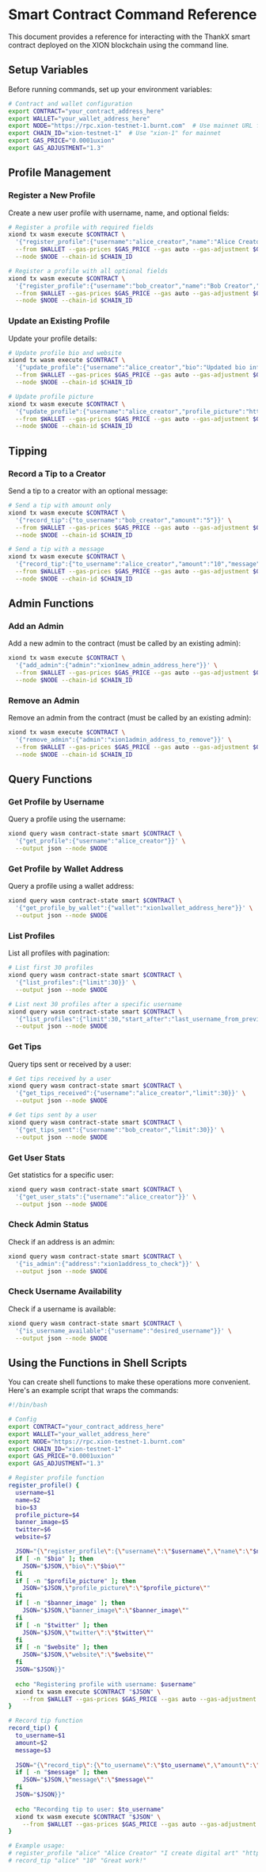 # Smart Contract Command Reference

This document provides a reference for interacting with the ThankX smart contract deployed on the XION blockchain using the command line.

## Setup Variables

Before running commands, set up your environment variables:

```bash
# Contract and wallet configuration
export CONTRACT="your_contract_address_here"
export WALLET="your_wallet_address_here"
export NODE="https://rpc.xion-testnet-1.burnt.com"  # Use mainnet URL for production
export CHAIN_ID="xion-testnet-1"  # Use "xion-1" for mainnet
export GAS_PRICE="0.0001uxion"
export GAS_ADJUSTMENT="1.3"
```

## Profile Management

### Register a New Profile

Create a new user profile with username, name, and optional fields:

```bash
# Register a profile with required fields
xiond tx wasm execute $CONTRACT \
  '{"register_profile":{"username":"alice_creator","name":"Alice Creator"}}' \
  --from $WALLET --gas-prices $GAS_PRICE --gas auto --gas-adjustment $GAS_ADJUSTMENT -y \
  --node $NODE --chain-id $CHAIN_ID

# Register a profile with all optional fields
xiond tx wasm execute $CONTRACT \
  '{"register_profile":{"username":"bob_creator","name":"Bob Creator","bio":"Digital artist and creator","profile_picture":"https://res.cloudinary.com/f22/image/upload/v1234567/profile.jpg","banner_image":"https://res.cloudinary.com/f22/image/upload/v1234567/banner.jpg","twitter":"bobcreates","website":"https://bobcreator.com"}}' \
  --from $WALLET --gas-prices $GAS_PRICE --gas auto --gas-adjustment $GAS_ADJUSTMENT -y \
  --node $NODE --chain-id $CHAIN_ID
```

### Update an Existing Profile

Update your profile details:

```bash
# Update profile bio and website
xiond tx wasm execute $CONTRACT \
  '{"update_profile":{"username":"alice_creator","bio":"Updated bio information","website":"https://alicecreator.com"}}' \
  --from $WALLET --gas-prices $GAS_PRICE --gas auto --gas-adjustment $GAS_ADJUSTMENT -y \
  --node $NODE --chain-id $CHAIN_ID

# Update profile picture
xiond tx wasm execute $CONTRACT \
  '{"update_profile":{"username":"alice_creator","profile_picture":"https://res.cloudinary.com/f22/image/upload/v7654321/new_profile.jpg"}}' \
  --from $WALLET --gas-prices $GAS_PRICE --gas auto --gas-adjustment $GAS_ADJUSTMENT -y \
  --node $NODE --chain-id $CHAIN_ID
```

## Tipping

### Record a Tip to a Creator

Send a tip to a creator with an optional message:

```bash
# Send a tip with amount only
xiond tx wasm execute $CONTRACT \
  '{"record_tip":{"to_username":"bob_creator","amount":"5"}}' \
  --from $WALLET --gas-prices $GAS_PRICE --gas auto --gas-adjustment $GAS_ADJUSTMENT -y \
  --node $NODE --chain-id $CHAIN_ID

# Send a tip with a message
xiond tx wasm execute $CONTRACT \
  '{"record_tip":{"to_username":"alice_creator","amount":"10","message":"Love your work, keep creating!"}}' \
  --from $WALLET --gas-prices $GAS_PRICE --gas auto --gas-adjustment $GAS_ADJUSTMENT -y \
  --node $NODE --chain-id $CHAIN_ID
```

## Admin Functions

### Add an Admin

Add a new admin to the contract (must be called by an existing admin):

```bash
xiond tx wasm execute $CONTRACT \
  '{"add_admin":{"admin":"xion1new_admin_address_here"}}' \
  --from $WALLET --gas-prices $GAS_PRICE --gas auto --gas-adjustment $GAS_ADJUSTMENT -y \
  --node $NODE --chain-id $CHAIN_ID
```

### Remove an Admin

Remove an admin from the contract (must be called by an existing admin):

```bash
xiond tx wasm execute $CONTRACT \
  '{"remove_admin":{"admin":"xion1admin_address_to_remove"}}' \
  --from $WALLET --gas-prices $GAS_PRICE --gas auto --gas-adjustment $GAS_ADJUSTMENT -y \
  --node $NODE --chain-id $CHAIN_ID
```

## Query Functions

### Get Profile by Username

Query a profile using the username:

```bash
xiond query wasm contract-state smart $CONTRACT \
  '{"get_profile":{"username":"alice_creator"}}' \
  --output json --node $NODE
```

### Get Profile by Wallet Address

Query a profile using a wallet address:

```bash
xiond query wasm contract-state smart $CONTRACT \
  '{"get_profile_by_wallet":{"wallet":"xion1wallet_address_here"}}' \
  --output json --node $NODE
```

### List Profiles

List all profiles with pagination:

```bash
# List first 30 profiles
xiond query wasm contract-state smart $CONTRACT \
  '{"list_profiles":{"limit":30}}' \
  --output json --node $NODE

# List next 30 profiles after a specific username
xiond query wasm contract-state smart $CONTRACT \
  '{"list_profiles":{"limit":30,"start_after":"last_username_from_previous_query"}}' \
  --output json --node $NODE
```

### Get Tips

Query tips sent or received by a user:

```bash
# Get tips received by a user
xiond query wasm contract-state smart $CONTRACT \
  '{"get_tips_received":{"username":"alice_creator","limit":30}}' \
  --output json --node $NODE

# Get tips sent by a user
xiond query wasm contract-state smart $CONTRACT \
  '{"get_tips_sent":{"username":"bob_creator","limit":30}}' \
  --output json --node $NODE
```

### Get User Stats

Get statistics for a specific user:

```bash
xiond query wasm contract-state smart $CONTRACT \
  '{"get_user_stats":{"username":"alice_creator"}}' \
  --output json --node $NODE
```

### Check Admin Status

Check if an address is an admin:

```bash
xiond query wasm contract-state smart $CONTRACT \
  '{"is_admin":{"address":"xion1address_to_check"}}' \
  --output json --node $NODE
```

### Check Username Availability

Check if a username is available:

```bash
xiond query wasm contract-state smart $CONTRACT \
  '{"is_username_available":{"username":"desired_username"}}' \
  --output json --node $NODE
```

## Using the Functions in Shell Scripts

You can create shell functions to make these operations more convenient. Here's an example script that wraps the commands:

```bash
#!/bin/bash

# Config
export CONTRACT="your_contract_address_here"
export WALLET="your_wallet_address_here"
export NODE="https://rpc.xion-testnet-1.burnt.com"
export CHAIN_ID="xion-testnet-1"
export GAS_PRICE="0.0001uxion"
export GAS_ADJUSTMENT="1.3"

# Register profile function
register_profile() {
  username=$1
  name=$2
  bio=$3
  profile_picture=$4
  banner_image=$5
  twitter=$6
  website=$7

  JSON="{\"register_profile\":{\"username\":\"$username\",\"name\":\"$name\""
  if [ -n "$bio" ]; then
    JSON="$JSON,\"bio\":\"$bio\""
  fi
  if [ -n "$profile_picture" ]; then
    JSON="$JSON,\"profile_picture\":\"$profile_picture\""
  fi
  if [ -n "$banner_image" ]; then
    JSON="$JSON,\"banner_image\":\"$banner_image\""
  fi
  if [ -n "$twitter" ]; then
    JSON="$JSON,\"twitter\":\"$twitter\""
  fi
  if [ -n "$website" ]; then
    JSON="$JSON,\"website\":\"$website\""
  fi
  JSON="$JSON}}"
  
  echo "Registering profile with username: $username"
  xiond tx wasm execute $CONTRACT "$JSON" \
    --from $WALLET --gas-prices $GAS_PRICE --gas auto --gas-adjustment $GAS_ADJUSTMENT -y --node $NODE --chain-id $CHAIN_ID
}

# Record tip function
record_tip() {
  to_username=$1
  amount=$2
  message=$3
  
  JSON="{\"record_tip\":{\"to_username\":\"$to_username\",\"amount\":\"$amount\""
  if [ -n "$message" ]; then
    JSON="$JSON,\"message\":\"$message\""
  fi
  JSON="$JSON}}"
  
  echo "Recording tip to user: $to_username"
  xiond tx wasm execute $CONTRACT "$JSON" \
    --from $WALLET --gas-prices $GAS_PRICE --gas auto --gas-adjustment $GAS_ADJUSTMENT -y --node $NODE --chain-id $CHAIN_ID
}

# Example usage:
# register_profile "alice" "Alice Creator" "I create digital art" "https://cloudinary.com/profile.jpg" "https://cloudinary.com/banner.jpg" "alice_creates" "https://alicecreator.com"
# record_tip "alice" "10" "Great work!"
```

